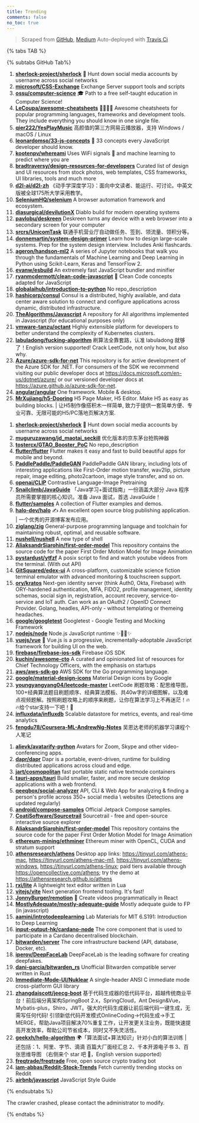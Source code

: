 ```yaml
---
title: Trending
comments: false
no_toc: true
---
```


> Scraped from [GitHub](https://github.com/trending), [Medium](https://medium.com/topic/popular)
Auto-deployed with [Travis Ci](https://travis-ci.org/)

{% tabs TAB %}
<!-- tab GitHub -->
{% subtabs GitHub Tab%}
<!-- tab Daily -->
1. [**sherlock-project/sherlock**](https://github.com/sherlock-project/sherlock)
🔎 Hunt down social media accounts by username across social networks
2. [**microsoft/CSS-Exchange**](https://github.com/microsoft/CSS-Exchange)
Exchange Server support tools and scripts
3. [**ossu/computer-science**](https://github.com/ossu/computer-science)
🎓 Path to a free self-taught education in Computer Science!
4. [**LeCoupa/awesome-cheatsheets**](https://github.com/LeCoupa/awesome-cheatsheets)
👩‍💻👨‍💻 Awesome cheatsheets for popular programming languages, frameworks and development tools. They include everything you should know in one single file.
5. [**qier222/YesPlayMusic**](https://github.com/qier222/YesPlayMusic)
高颜值的第三方网易云播放器，支持 Windows / macOS / Linux
6. [**leonardomso/33-js-concepts**](https://github.com/leonardomso/33-js-concepts)
📜 33 concepts every JavaScript developer should know.
7. [**kootenpv/whereami**](https://github.com/kootenpv/whereami)
Uses WiFi signals 📶 and machine learning to predict where you are
8. [**bradtraversy/design-resources-for-developers**](https://github.com/bradtraversy/design-resources-for-developers)
Curated list of design and UI resources from stock photos, web templates, CSS frameworks, UI libraries, tools and much more
9. [**d2l-ai/d2l-zh**](https://github.com/d2l-ai/d2l-zh)
《动手学深度学习》：面向中文读者、能运行、可讨论。中英文版被全球175所大学采用教学。
10. [**SeleniumHQ/selenium**](https://github.com/SeleniumHQ/selenium)
A browser automation framework and ecosystem.
11. [**diasurgical/devilutionX**](https://github.com/diasurgical/devilutionX)
Diablo build for modern operating systems
12. [**pavlobu/deskreen**](https://github.com/pavlobu/deskreen)
Deskreen turns any device with a web browser into a secondary screen for your computer
13. [**srcrs/UnicomTask**](https://github.com/srcrs/UnicomTask)
联通手机营业厅自动做任务、签到、领流量、领积分等。
14. [**donnemartin/system-design-primer**](https://github.com/donnemartin/system-design-primer)
Learn how to design large-scale systems. Prep for the system design interview. Includes Anki flashcards.
15. [**ageron/handson-ml2**](https://github.com/ageron/handson-ml2)
A series of Jupyter notebooks that walk you through the fundamentals of Machine Learning and Deep Learning in Python using Scikit-Learn, Keras and TensorFlow 2.
16. [**evanw/esbuild**](https://github.com/evanw/esbuild)
An extremely fast JavaScript bundler and minifier
17. [**ryanmcdermott/clean-code-javascript**](https://github.com/ryanmcdermott/clean-code-javascript)
🛁 Clean Code concepts adapted for JavaScript
18. [**globalaihub/introduction-to-python**](https://github.com/globalaihub/introduction-to-python)
No repo_description
19. [**hashicorp/consul**](https://github.com/hashicorp/consul)
Consul is a distributed, highly available, and data center aware solution to connect and configure applications across dynamic, distributed infrastructure.
20. [**TheAlgorithms/Javascript**](https://github.com/TheAlgorithms/Javascript)
A repository for All algorithms implemented in Javascript (for educational purposes only)
21. [**vmware-tanzu/octant**](https://github.com/vmware-tanzu/octant)
Highly extensible platform for developers to better understand the complexity of Kubernetes clusters.
22. [**labuladong/fucking-algorithm**](https://github.com/labuladong/fucking-algorithm)
刷算法全靠套路，认准 labuladong 就够了！English version supported! Crack LeetCode, not only how, but also why.
23. [**Azure/azure-sdk-for-net**](https://github.com/Azure/azure-sdk-for-net)
This repository is for active development of the Azure SDK for .NET. For consumers of the SDK we recommend visiting our public developer docs at https://docs.microsoft.com/en-us/dotnet/azure/ or our versioned developer docs at https://azure.github.io/azure-sdk-for-net.
24. [**angular/angular**](https://github.com/angular/angular)
One framework. Mobile & desktop.
25. [**MrXujiang/h5-Dooring**](https://github.com/MrXujiang/h5-Dooring)
H5 Page Maker, H5 Editor. Make H5 as easy as building blocks. | 让H5制作像搭积木一样简单, 致力于提供一套简单方便、专业可靠、无限可能的H5/PC落地页解决方案.
<!-- endtab -->
<!-- tab Weekly -->
1. [**sherlock-project/sherlock**](https://github.com/sherlock-project/sherlock)
🔎 Hunt down social media accounts by username across social networks
2. [**muguruzawang/jd_maotai_seckill**](https://github.com/muguruzawang/jd_maotai_seckill)
优化版本的京东茅台抢购神器
3. [**tostercx/GTAO_Booster_PoC**](https://github.com/tostercx/GTAO_Booster_PoC)
No repo_description
4. [**flutter/flutter**](https://github.com/flutter/flutter)
Flutter makes it easy and fast to build beautiful apps for mobile and beyond.
5. [**PaddlePaddle/PaddleGAN**](https://github.com/PaddlePaddle/PaddleGAN)
PaddlePaddle GAN library, including lots of interesting applications like First-Order motion transfer, wav2lip, picture repair, image editing, photo2cartoon, image style transfer, and so on.
6. [**openai/CLIP**](https://github.com/openai/CLIP)
Contrastive Language-Image Pretraining
7. [**Snailclimb/JavaGuide**](https://github.com/Snailclimb/JavaGuide)
「Java学习+面试指南」一份涵盖大部分 Java 程序员所需要掌握的核心知识。准备 Java 面试，首选 JavaGuide！
8. [**flutter/samples**](https://github.com/flutter/samples)
A collection of Flutter examples and demos.
9. [**halo-dev/halo**](https://github.com/halo-dev/halo)
✍ An excellent open source blog publishing application. | 一个优秀的开源博客发布应用。
10. [**ziglang/zig**](https://github.com/ziglang/zig)
General-purpose programming language and toolchain for maintaining robust, optimal, and reusable software.
11. [**nushell/nushell**](https://github.com/nushell/nushell)
A new type of shell
12. [**AliaksandrSiarohin/first-order-model**](https://github.com/AliaksandrSiarohin/first-order-model)
This repository contains the source code for the paper First Order Motion Model for Image Animation
13. [**pystardust/ytfzf**](https://github.com/pystardust/ytfzf)
A posix script to find and watch youtube videos from the terminal. (With out API)
14. [**GitSquared/edex-ui**](https://github.com/GitSquared/edex-ui)
A cross-platform, customizable science fiction terminal emulator with advanced monitoring & touchscreen support.
15. [**ory/kratos**](https://github.com/ory/kratos)
Next-gen identity server (think Auth0, Okta, Firebase) with ORY-hardened authentication, MFA, FIDO2, profile management, identity schemas, social sign in, registration, account recovery, service-to-service and IoT auth. Can work as an OAuth2 / OpenID Connect Provider. Golang, headles, API-only - without templating or themeing headaches.
16. [**google/googletest**](https://github.com/google/googletest)
Googletest - Google Testing and Mocking Framework
17. [**nodejs/node**](https://github.com/nodejs/node)
Node.js JavaScript runtime ✨🐢🚀✨
18. [**vuejs/vue**](https://github.com/vuejs/vue)
🖖 Vue.js is a progressive, incrementally-adoptable JavaScript framework for building UI on the web.
19. [**firebase/firebase-ios-sdk**](https://github.com/firebase/firebase-ios-sdk)
Firebase iOS SDK
20. [**kuchin/awesome-cto**](https://github.com/kuchin/awesome-cto)
A curated and opinionated list of resources for Chief Technology Officers, with the emphasis on startups
21. [**aws/aws-sdk-go**](https://github.com/aws/aws-sdk-go)
AWS SDK for the Go programming language.
22. [**google/material-design-icons**](https://github.com/google/material-design-icons)
Material Design icons by Google
23. [**youngyangyang04/leetcode-master**](https://github.com/youngyangyang04/leetcode-master)
LeetCode 刷题攻略：配思维导图，100+经典算法题目刷题顺序、经典算法模板、共40w字的详细图解，以及难点视频题解。按照刷题攻略上的顺序来刷题，让你在算法学习上不再迷茫！🔥🔥给个star支持一下吧！🚀
24. [**influxdata/influxdb**](https://github.com/influxdata/influxdb)
Scalable datastore for metrics, events, and real-time analytics
25. [**fengdu78/Coursera-ML-AndrewNg-Notes**](https://github.com/fengdu78/Coursera-ML-AndrewNg-Notes)
吴恩达老师的机器学习课程个人笔记
<!-- endtab -->
<!-- tab Monthly -->
1. [**alievk/avatarify-python**](https://github.com/alievk/avatarify-python)
Avatars for Zoom, Skype and other video-conferencing apps.
2. [**dapr/dapr**](https://github.com/dapr/dapr)
Dapr is a portable, event-driven, runtime for building distributed applications across cloud and edge.
3. [**jart/cosmopolitan**](https://github.com/jart/cosmopolitan)
fast portable static native textmode containers
4. [**tauri-apps/tauri**](https://github.com/tauri-apps/tauri)
Build smaller, faster, and more secure desktop applications with a web frontend.
5. [**qeeqbox/social-analyzer**](https://github.com/qeeqbox/social-analyzer)
API, CLI & Web App for analyzing & finding a person's profile across 350+ social media \ websites (Detections are updated regularly)
6. [**android/compose-samples**](https://github.com/android/compose-samples)
Official Jetpack Compose samples.
7. [**CoatiSoftware/Sourcetrail**](https://github.com/CoatiSoftware/Sourcetrail)
Sourcetrail - free and open-source interactive source explorer
8. [**AliaksandrSiarohin/first-order-model**](https://github.com/AliaksandrSiarohin/first-order-model)
This repository contains the source code for the paper First Order Motion Model for Image Animation
9. [**ethereum-mining/ethminer**](https://github.com/ethereum-mining/ethminer)
Ethereum miner with OpenCL, CUDA and stratum support
10. [**athensresearch/athens**](https://github.com/athensresearch/athens)
Desktop app links: https://tinyurl.com/athens-mac, https://tinyurl.com/athens-mac-m1, https://tinyurl.com/athens-windows, https://tinyurl.com/athens-linux; paid tiers available through https://opencollective.com/athens; try the demo at https://athensresearch.github.io/athens
11. [**rxi/lite**](https://github.com/rxi/lite)
A lightweight text editor written in Lua
12. [**vitejs/vite**](https://github.com/vitejs/vite)
Next generation frontend tooling. It's fast!
13. [**JonnyBurger/remotion**](https://github.com/JonnyBurger/remotion)
🎥 Create videos programmatically in React
14. [**MostlyAdequate/mostly-adequate-guide**](https://github.com/MostlyAdequate/mostly-adequate-guide)
Mostly adequate guide to FP (in javascript)
15. [**aamini/introtodeeplearning**](https://github.com/aamini/introtodeeplearning)
Lab Materials for MIT 6.S191: Introduction to Deep Learning
16. [**input-output-hk/cardano-node**](https://github.com/input-output-hk/cardano-node)
The core component that is used to participate in a Cardano decentralised blockchain.
17. [**bitwarden/server**](https://github.com/bitwarden/server)
The core infrastructure backend (API, database, Docker, etc).
18. [**iperov/DeepFaceLab**](https://github.com/iperov/DeepFaceLab)
DeepFaceLab is the leading software for creating deepfakes.
19. [**dani-garcia/bitwarden_rs**](https://github.com/dani-garcia/bitwarden_rs)
Unofficial Bitwarden compatible server written in Rust
20. [**Immediate-Mode-UI/Nuklear**](https://github.com/Immediate-Mode-UI/Nuklear)
A single-header ANSI C immediate mode cross-platform GUI library
21. [**zhangdaiscott/jeecg-boot**](https://github.com/zhangdaiscott/jeecg-boot)
基于代码生成器的低代码平台，超越传统商业平台！前后端分离架构SpringBoot 2.x，SpringCloud，Ant Design&Vue，Mybatis-plus，Shiro，JWT。强大的代码生成器让前后端代码一键生成，无需写任何代码! 引领新低代码开发模式OnlineCoding->代码生成->手工MERGE，帮助Java项目解决70%重复工作，让开发更关注业务，既能快速提高开发效率，帮助公司节省成本，同时又不失灵活性。
22. [**geekxh/hello-algorithm**](https://github.com/geekxh/hello-algorithm)
🌍「算法面试+算法知识」针对小白的算法训练 | 还包括：1、阿里、字节、滴滴 百篇大厂面经汇总 2、千本开源电子书 3、百张思维导图 （右侧来个 star 吧 🌹，English version supported）
23. [**freqtrade/freqtrade**](https://github.com/freqtrade/freqtrade)
Free, open source crypto trading bot
24. [**iam-abbas/Reddit-Stock-Trends**](https://github.com/iam-abbas/Reddit-Stock-Trends)
Fetch currently trending stocks on Reddit
25. [**airbnb/javascript**](https://github.com/airbnb/javascript)
JavaScript Style Guide
<!-- endtab -->
{% endsubtabs %}
<!-- endtab -->
<!-- tab Medium -->
The crawler crashed, please contact the administrator to modify.
<!-- endtab -->
{% endtabs %}
